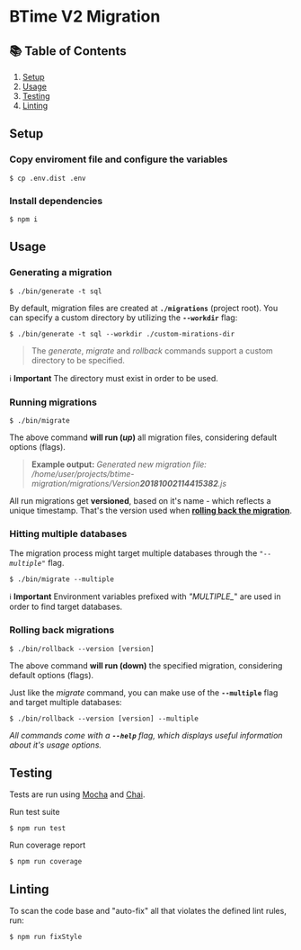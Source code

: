 # BTime V2 Migration

## :books: Table of Contents

1. [Setup](#setup)
1. [Usage](#usage)
1. [Testing](#testing)
1. [Linting](#linting)

## **Setup**
### Copy enviroment file and configure the variables
	$ cp .env.dist .env

### Install dependencies
	$ npm i

## **Usage**
### **Generating a migration**

	$ ./bin/generate -t sql

By default, migration files are created at **`./migrations`** (project root). You can specify a custom directory by utilizing the **`--workdir`** flag:

	$ ./bin/generate -t sql --workdir ./custom-mirations-dir
> The *generate*, *migrate* and *rollback* commands support a custom directory to be specified.

:information_source: **Important**	The directory must exist in order to be used.

### **Running migrations**

	$ ./bin/migrate

The above command **will run (_up_)** all migration files, considering default options (flags).

> **Example output:** _Generated new migration file: /home/user/projects/btime-migration/migrations/Version**20181002114415382**.js_

All run migrations get **versioned**, based on it's name - which reflects a unique timestamp. That's the version used when [**rolling back the migration**](#rolling-back-migrations).

### Hitting multiple databases
The migration process might target multiple databases through the *`"--multiple"`* flag.

	$ ./bin/migrate --multiple

:information_source: **Important** Environment variables prefixed with _"MULTIPLE\__" are used in order to find target databases.

### **Rolling back migrations**

	$ ./bin/rollback --version [version]

The above command **will run (down)** the specified migration, considering default options (flags).

Just like the _migrate_ command, you can make use of the **`--multiple`** flag and target multiple databases:

	$ ./bin/rollback --version [version] --multiple

_All commands come with a **`--help`** flag, which displays useful information about it's usage options._

## Testing

Tests are run using [Mocha](https://mochajs.org) and [Chai](https://www.chaijs.com).

Run test suite

	$ npm run test

Run coverage report

	$ npm run coverage

## Linting
To scan the code base and "auto-fix" all that violates the defined lint rules, run:

	$ npm run fixStyle

